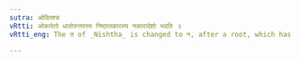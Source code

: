 ```yaml
---
sutra: ओदितश्च
vRtti: ओकारेतो धातोरुत्तरस्य निष्ठातकारस्य नकारादेशो भवति ॥
vRtti_eng: The त of _Nishtha_ is changed to न, after a root, which has an indicatory ओ in the _Dhatupatha_.

---
```

